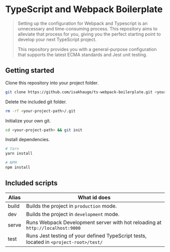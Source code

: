 # TypeScript and Webpack Boilerplate
> Setting up the configuration for Webpack and Typescript is an unnecessary and time-consuming process. This repository aims to alleviate that process for you, giving you the perfect starting point to develop your next TypeScript project.
>
> This repository provides you with a general-purpose configuration that supports the latest ECMA standards and Jest unit testing.

## Getting started
Clone this repository into your project folder.
```bash
git clone https://github.com/isakhauge/ts-webpack-boilerplate.git <your-project-path>
```
Delete the included git folder.
```bash
rm -rf <your-project-path>/.git
```
Initialize your own git.
```bash
cd <your-project-path> && git init
```
Install dependencies.
```bash
# Yarn
yarn install

# NPM
npm install
```

## Included scripts
| Alias | What id does |
| --- | --- |
| build | Builds the project in `production` mode. |
| dev | Builds the project in `development` mode. |
| serve | Runs Webpack Development server with hot reloading at `http://localhost:9000` |
| test | Runs Jest testing of your defined TypeScript tests, located in `<project-root>/test/` |
